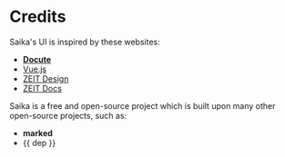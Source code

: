 # Credits

Saika's UI is inspired by these websites:

- [**Docute**](https://docute.org)
- [Vue.js](https://vuejs.org)
- [ZEIT Design](https://zeit.co/design)
- [ZEIT Docs](https://zeit.co/docs)

Saika is a free and open-source project which is built upon many other open-source projects, such as:

<ul>
  <li><b>marked</b></li>
  <li v-for="dep in deps" :key="dep">{{ dep }}</li>
</ul>
